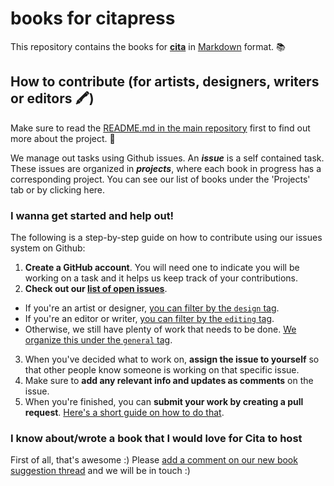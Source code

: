 # books for citapress

This repository contains the books for **[cita](http://citapress.org)** in [Markdown](https://guides.github.com/features/mastering-markdown/) format. 📚

## How to contribute (for artists, designers, writers or editors 🖍)

Make sure to read the [README.md in the main repository](https://github.com/citapress/citapress) first to find out more about the project. 💙

We manage out tasks using Github issues. An ***issue*** is a self contained task. These issues are organized in ***projects***, where each book in progress has a corresponding project. You can see our list of books under the 'Projects' tab or by clicking here.

### I wanna get started and help out!

The following is a step-by-step guide on how to contribute using our issues system on Github:

1. **Create a GitHub account**. You will need one to indicate you will be working on a task and it helps us keep track of your contributions.
2. **Check out our [list of open issues](https://github.com/citapress/books/issues)**.
  - If you're an artist or designer, [you can filter by the `design` tag](https://github.com/citapress/books/issues?q=is%3Aissue+is%3Aopen+label%3Adesign).
  - If you're an editor or writer, [you can filter by the `editing` tag](https://github.com/citapress/books/issues?q=is%3Aissue+is%3Aopen+label%editing).
  - Otherwise, we still have plenty of work that needs to be done. [We organize this under the `general` tag](https://github.com/citapress/books/issues?q=is%3Aissue+is%3Aopen+label%3Ageneral).
3. When you've decided what to work on, **assign the issue to yourself** so that other people know someone is working on that specific issue.
4. Make sure to **add any relevant info and updates as comments** on the issue.
5. When you're finished, you can **submit your work by creating a pull request**. [Here's a short guide on how to do that](#).  

### I know about/wrote a book that I would love for Cita to host

First of all, that's awesome :) Please [add a comment on our new book suggestion thread](https://github.com/citapress/books/issues/8) and we will be in touch :)
